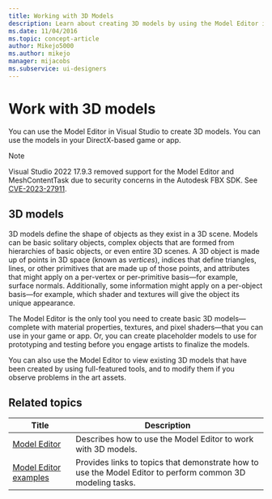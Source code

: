 ```yaml
---
title: Working with 3D Models
description: Learn about creating 3D models by using the Model Editor in Visual Studio, which you can use in your DirectX-based game or app.
ms.date: 11/04/2016
ms.topic: concept-article
author: Mikejo5000
ms.author: mikejo
manager: mijacobs
ms.subservice: ui-designers
---
```

# Work with 3D models

You can use the Model Editor in Visual Studio to create 3D models. You can use the models in your DirectX-based game or app.

> [!NOTE]
> Visual Studio 2022 17.9.3 removed support for the Model Editor and MeshContentTask due to security concerns in the Autodesk FBX SDK. See [CVE-2023-27911](https://msrc.microsoft.com/update-guide/vulnerability/CVE-2023-27911).

## 3D models

3D models define the shape of objects as they exist in a 3D scene. Models can be basic solitary objects, complex objects that are formed from hierarchies of basic objects, or even entire 3D scenes. A 3D object is made up of points in 3D space (known as *vertices*), indices that define triangles, lines, or other primitives that are made up of those points, and attributes that might apply on a per-vertex or per-primitive basis—for example, surface normals. Additionally, some information might apply on a per-object basis—for example, which shader and textures will give the object its unique appearance.

The Model Editor is the only tool you need to create basic 3D models—complete with material properties, textures, and pixel shaders—that you can use in your game or app. Or, you can create placeholder models to use for prototyping and testing before you engage artists to finalize the models.

You can also use the Model Editor to view existing 3D models that have been created by using full-featured tools, and to modify them if you observe problems in the art assets.

## Related topics

|Title|Description|
|-----------|-----------------|
|[Model Editor](../designers/model-editor.md)|Describes how to use the Model Editor to work with 3D models.|
|[Model Editor examples](../designers/how-to-create-a-basic-3-d-model.md)|Provides links to topics that demonstrate how to use the Model Editor to perform common 3D modeling tasks.|
